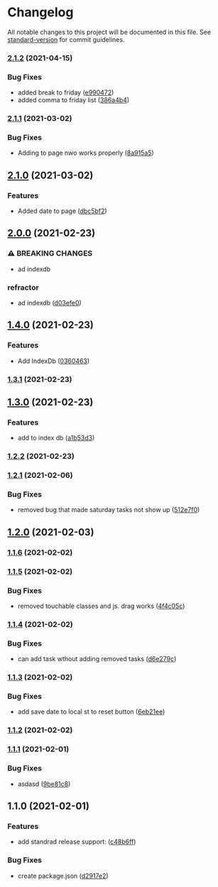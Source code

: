 # Changelog

All notable changes to this project will be documented in this file. See [standard-version](https://github.com/conventional-changelog/standard-version) for commit guidelines.

### [2.1.2](https://github.com/justinwilliamsrva/dailyRoutineChecker/compare/v2.1.1...v2.1.2) (2021-04-15)


### Bug Fixes

* added break to friday ([e990472](https://github.com/justinwilliamsrva/dailyRoutineChecker/commit/e990472b3a8c3623893bd0bbf4cd67d75e70791e))
* added comma to friday list ([386a4b4](https://github.com/justinwilliamsrva/dailyRoutineChecker/commit/386a4b4c4a698f63e55c5abfbff96e0ab64abf0f))

### [2.1.1](https://github.com/justinwilliamsrva/dailyRoutineChecker/compare/v2.1.0...v2.1.1) (2021-03-02)


### Bug Fixes

* Adding to page nwo works properly ([8a915a5](https://github.com/justinwilliamsrva/dailyRoutineChecker/commit/8a915a533de87e042939cde17202339dc66bf7be))

## [2.1.0](https://github.com/justinwilliamsrva/dailyRoutineChecker/compare/v2.0.0...v2.1.0) (2021-03-02)


### Features

* Added date to page ([dbc5bf2](https://github.com/justinwilliamsrva/dailyRoutineChecker/commit/dbc5bf205a247a6591554412fd68ac935fb42fe4))

## [2.0.0](https://github.com/justinwilliamsrva/dailyRoutineChecker/compare/v1.4.0...v2.0.0) (2021-02-23)


### ⚠ BREAKING CHANGES

* ad indexdb

### refractor

* ad indexdb ([d03efe0](https://github.com/justinwilliamsrva/dailyRoutineChecker/commit/d03efe0a75dd45138205a98954c336330fed15b9))

## [1.4.0](https://github.com/justinwilliamsrva/dailyRoutineChecker/compare/v1.3.1...v1.4.0) (2021-02-23)


### Features

* Add IndexDb ([0360463](https://github.com/justinwilliamsrva/dailyRoutineChecker/commit/036046309b0bd99ae399d0219d2f13895a26a4dd))

### [1.3.1](https://github.com/justinwilliamsrva/dailyRoutineChecker/compare/v1.3.0...v1.3.1) (2021-02-23)

## [1.3.0](https://github.com/justinwilliamsrva/dailyRoutineChecker/compare/v1.2.2...v1.3.0) (2021-02-23)


### Features

* add to index db ([a1b53d3](https://github.com/justinwilliamsrva/dailyRoutineChecker/commit/a1b53d37c5ba28b1d5cbd50729094a63d0c62bde))

### [1.2.2](https://github.com/justinwilliamsrva/dailyRoutineChecker/compare/v1.2.1...v1.2.2) (2021-02-23)

### [1.2.1](https://github.com/justinwilliamsrva/dailyRoutineChecker/compare/v1.2.0...v1.2.1) (2021-02-06)


### Bug Fixes

* removed bug that made saturday tasks not show up ([512e7f0](https://github.com/justinwilliamsrva/dailyRoutineChecker/commit/512e7f09d05806ea568f012a19b1bfd35ebed00b))

## [1.2.0](https://github.com/justinwilliamsrva/dailyRoutineChecker/compare/v1.1.6...v1.2.0) (2021-02-03)

### [1.1.6](https://github.com/justinwilliamsrva/dailyRoutineChecker/compare/v1.1.5...v1.1.6) (2021-02-02)

### [1.1.5](https://github.com/justinwilliamsrva/dailyRoutineChecker/compare/v1.1.4...v1.1.5) (2021-02-02)


### Bug Fixes

* removed touchable classes and js. drag works ([4f4c05c](https://github.com/justinwilliamsrva/dailyRoutineChecker/commit/4f4c05caacf69a5b23579f8ecec421029d0eaabc))

### [1.1.4](https://github.com/justinwilliamsrva/dailyRoutineChecker/compare/v1.1.3...v1.1.4) (2021-02-02)


### Bug Fixes

* can add task wthout adding removed tasks ([d6e279c](https://github.com/justinwilliamsrva/dailyRoutineChecker/commit/d6e279c6ad2f875980c4757e88500a5f2fb995c3))

### [1.1.3](https://github.com/justinwilliamsrva/dailyRoutineChecker/compare/v1.1.2...v1.1.3) (2021-02-02)


### Bug Fixes

* add save date to local st to reset button ([6eb21ee](https://github.com/justinwilliamsrva/dailyRoutineChecker/commit/6eb21ee91d8435d73974fe4cdcfe1224161a0bfd))

### [1.1.2](https://github.com/justinwilliamsrva/dailyRoutineChecker/compare/v1.1.1...v1.1.2) (2021-02-02)

### [1.1.1](https://github.com/justinwilliamsrva/dailyRoutineChecker/compare/v1.1.0...v1.1.1) (2021-02-01)


### Bug Fixes

* asdasd ([9be81c8](https://github.com/justinwilliamsrva/dailyRoutineChecker/commit/9be81c8d9587df15508794766d510d7ac72cdffb))

## 1.1.0 (2021-02-01)


### Features

* add standrad release support: ([c48b6ff](https://github.com/justinwilliamsrva/dailyRoutineChecker/commit/c48b6ff110417e0ae6b1ae63221702822f495a5f))


### Bug Fixes

* create package.json ([d2917e2](https://github.com/justinwilliamsrva/dailyRoutineChecker/commit/d2917e28951c2df517f4562fdfec6aed25937d62))
